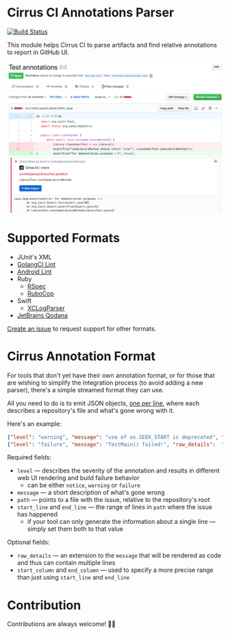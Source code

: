# Cirrus CI Annotations Parser

[![Build Status](https://api.cirrus-ci.com/github/cirruslabs/cirrus-ci-annotations.svg)](https://cirrus-ci.com/github/cirruslabs/cirrus-ci-annotations)

This module helps Cirrus CI to parse artifacts and find relative annotations to report in GitHub UI.

![](images/screenshot.png)

# Supported Formats

* JUnit's XML
* [GolangCI Lint](https://golangci-lint.run/)
* [Android Lint](https://sites.google.com/a/android.com/tools/tips/lint)
* Ruby
  * [RSpec](https://rspec.info/)
  * [RuboCop](https://rubocop.org/)
* Swift
  * [XCLogParser](https://github.com/spotify/XCLogParser)
* [JetBrains Qodana](https://github.com/JetBrains/Qodana)

[Create an issue](https://github.com/cirruslabs/cirrus-ci-annotations/issues/new) to request support for other formats.

# Cirrus Annotation Format

For tools that don't yet have their own annotation format, or for those that are wishing to simplify the integration process (to avoid adding a new parser), there's a simple streamed format they can use.

All you need to do is to emit JSON objects, [one per line](https://en.wikipedia.org/wiki/JSON_streaming#Line-delimited_JSON), where each describes a repository's file and what's gone wrong with it.

Here's an example:

```json
{"level": "warning", "message": "use of os.SEEK_START is deprecated", "path": "main.go", "start_line": 35, "end_line": 35}
{"level": "failure", "message": "TestMain() failed!", "raw_details":  "main_test.go:18: expected a non-nil return", "path": "main_test.go", "start_line": 18, "end_line": 18}
```

Required fields:

* `level` — describes the severity of the annotation and results in different web UI rendering and build failure behavior
  * can be either `notice`, `warning` or `failure`
* `message` — a short description of what's gone wrong
* `path` — points to a file with the issue, relative to the repository's root
* `start_line` and `end_line` — the range of lines in `path` where the issue has happened
  * if your tool can only generate the information about a single line — simply set them both to that value

Optional fields:

* `raw_details` — an extension to the `message` that will be rendered as code and thus can contain multiple lines
* `start_column` and `end_column` — used to specify a more precise range than just using `start_line` and `end_line`

# Contribution

Contributions are always welcome! 🎉🙌
